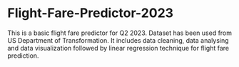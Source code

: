# Flight-Fare-Predictor-2023
This is a basic flight fare predictor for Q2 2023.
Dataset has been used from US Department of Transformation.
It includes data cleaning, data analysing and data visualization followed by linear regression technique for flight fare prediction.
